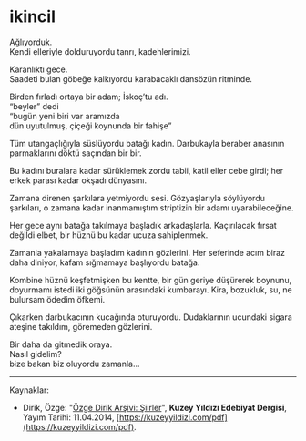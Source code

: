 # ikincil

Ağlıyorduk.  
Kendi elleriyle dolduruyordu tanrı, kadehlerimizi.

Karanlıktı gece.  
Saadeti bulan göbeğe kalkıyordu karabacaklı dansözün ritminde.

Birden fırladı ortaya bir adam; İskoç’tu adı.  
“beyler” dedi  
“bugün yeni biri var aramızda  
dün uyutulmuş, çiçeği koynunda bir fahişe”

Tüm utangaçlığıyla süslüyordu batağı kadın. Darbukayla beraber
anasının parmaklarını döktü saçından bir bir.

Bu kadını buralara kadar sürüklemek zordu tabii, katil eller cebe girdi;
her erkek parası kadar okşadı dünyasını.

Zamana direnen şarkılara yetmiyordu sesi. Gözyaşlarıyla söylüyordu
şarkıları, o zamana kadar inanmamıştım striptizin bir adamı
uyarabileceğine.

Her gece aynı batağa takılmaya başladık arkadaşlarla. Kaçırılacak fırsat
değildi elbet, bir hüznü bu kadar ucuza sahiplenmek.

Zamanla yakalamaya başladım kadının gözlerini. Her seferinde acım
biraz daha diniyor, kafam sığmamaya başlıyordu batağa.

Kombine hüznü keşfetmişken bu kentte, bir gün geriye düşürerek
boynunu, doyurmamı istedi iki göğsünün arasındaki kumbarayı. Kira,
bozukluk, su, ne bulursam ödedim öfkemi.

Çıkarken darbukacının kucağında oturuyordu. Dudaklarının ucundaki
sigara ateşine takıldım, göremeden gözlerini.

Bir daha da gitmedik oraya.  
Nasıl gidelim?  
bize bakan biz oluyordu zamanla...

---
Kaynaklar: 

- Dirik, Özge: "[Özge Dirik Arşivi: Şiirler](https://kuzeyyildizi.com/files/ozgedirik-siirler.pdf)", **Kuzey Yıldızı Edebiyat Dergisi**, Yayım Tarihi: 11.04.2014, [https://kuzeyyildizi.com/pdf](https://kuzeyyildizi.com/pdf).
